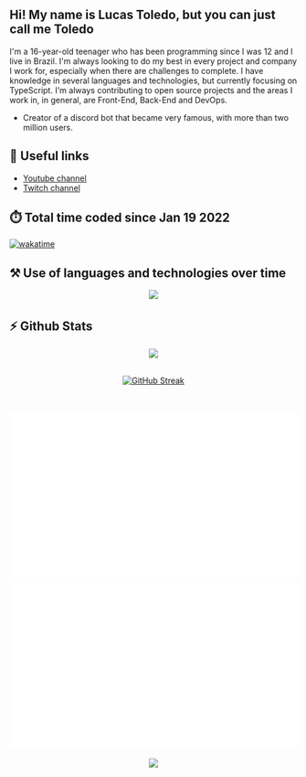 ## Hi! My name is Lucas Toledo, but you can just call me Toledo

I'm a 16-year-old teenager who has been programming since I was 12 and I live in Brazil. I'm always looking to do my best in every project and company I work for, especially when there are challenges to complete. I have knowledge in several languages and technologies, but currently focusing on TypeScript. I'm always contributing to open source projects and the areas I work in, in general, are Front-End, Back-End and DevOps.

- Creator of a discord bot that became very famous, with more than two million users.

## 🔗 Useful links

- <a href="https://youtube.com/c/ToledoSDL" target="_blank">Youtube channel</a>
- <a href="https://twitch.tv/ToledoSDL" target="_blank">Twitch channel</a>

## ⏱️ Total time coded since Jan 19 2022

[![wakatime](https://wakatime.com/badge/user/7a37dda6-8902-492d-9519-5859d3b7db56.svg)](https://wakatime.com/@7a37dda6-8902-492d-9519-5859d3b7db56)

## ⚒️ Use of languages and technologies over time

<div align="center">
	<img src='https://cr-skills-chart-widget.azurewebsites.net/api/api?username=toledosdl' width="75%" />
</div>
  
## ⚡ Github Stats
<div align="center">
<a href="https://github.com/ToledoSDL">

<img src="https://komarev.com/ghpvc/?username=ToledoSDL&color=blueviolet&style=for-the-badge" align="center" />

<br />

<br />

![GitHub Streak](https://github-readme-streak-stats.herokuapp.com?user=ToledoSDL&hide_border=true)

<br />

![Overview](https://raw.githubusercontent.com/ToledoSDL/github-stats/master/generated/overview.svg)
![Languages](https://raw.githubusercontent.com/ToledoSDL/github-stats/master/generated/languages.svg)
<!-- ![trophy](https://github-profile-trophy.vercel.app/?username=ToledoSDL) -->
![](https://hit.yhype.me/github/profile?user_id=65132614)

</a>
</div>
